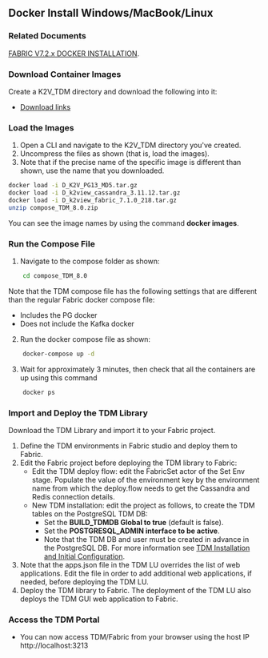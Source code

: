 ## Docker Install Windows/MacBook/Linux

### Related Documents

[FABRIC V7.2.x DOCKER INSTALLATION](/articles/98_maintenance_and_operational/Installations/Docker/Fabric/Fabric_Full_Docker_Install_V7.2.0.md).

### Download Container Images 

Create a K2V_TDM directory and download the following into it: 

<ul>
    <li><a href="https://k2view.sharepoint.com/:w:/r/sites/KS/Releases/K2V%20Product%20Documents/TDM/v8.x/V8.1/TDM%208.1_download_links.docx?d=w86a1bbb2c0194a7887934ae51a45e42b&csf=1&web=1&e=PKSaKH">Download links</a></li>
</ul>




### Load the Images 

1. Open a CLI and navigate to the K2V_TDM directory you've created. 
2. Uncompress the files as shown (that is, load the images). 
3. Note that if the precise name of the specific image is different than shown, use the name that you downloaded. 

~~~bash
docker load -i D_K2V_PG13_MD5.tar.gz
docker load -i D_k2view_cassandra_3.11.12.tar.gz 
docker load -i D_k2view_fabric_7.1.0_218.tar.gz 
unzip compose_TDM_8.0.zip
~~~

You can see the image names by using the command **docker images**. 

### Run the Compose File 

1. Navigate to the compose folder as shown: 
~~~bash
    cd compose_TDM_8.0
~~~
Note that the TDM compose file has the following settings that are different than the regular Fabric docker compose file:

- Includes the PG docker
- Does not include the Kafka docker

2. Run the docker compose file as shown: 

~~~bash
    docker-compose up -d
~~~
3. Wait for approximately 3 minutes, then check that all the containers are up using this command
~~~bash
    docker ps
~~~


### Import and Deploy the TDM Library 

Download the TDM Library and import it to your Fabric project.

1. Define the TDM environments in Fabric studio and deploy them to Fabric.
2. Edit the Fabric project before deploying the TDM library to Fabric:
   - Edit the TDM deploy flow: edit the FabricSet actor of the Set Env stage. Populate the value of the environment key by the environment name from which the deploy.flow needs to get the Cassandra and Redis connection details.
   - New TDM  installation: edit the project as follows, to create the TDM tables on the PostgreSQL TDM DB:
     - Set the **BUILD_TDMDB Global to true** (default is false).
     - Set the  **POSTGRESQL_ADMIN interface to be active**.
     - Note that the TDM DB and user must be created in advance in the PostgreSQL DB. For more information see [TDM Installation and Initial Configuration](/articles/98_maintenance_and_operational/Installations/Linux/01_tdm_installation.md).
3. Note that the apps.json file in the TDM LU overrides the list of web applications. Edit the file in order to add additional web applications, if needed, before deploying the TDM LU. 
4. Deploy the TDM library to Fabric. The deployment of the TDM LU also deploys the TDM GUI web application to Fabric.



### Access the TDM Portal 

- You can now access TDM/Fabric from your browser using the host IP 
  http://localhost:3213

